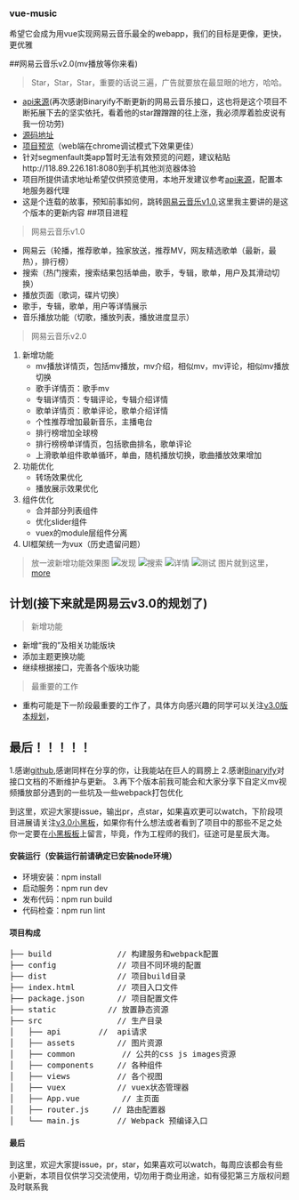 ### vue-music
希望它会成为用vue实现网易云音乐最全的webapp，我们的目标是更像，更快，更优雅

##网易云音乐v2.0(mv播放等你来看)
> Star，Star，Star，重要的话说三遍，广告就要放在最显眼的地方，哈哈。
- [api来源](https://github.com/Binaryify/NeteaseCloudMusicApi)(再次感谢Binaryify不断更新的网易云音乐接口，这也将是这个项目不断拓展下去的坚实依托，看着他的star蹭蹭蹭的往上涨，我必须厚着脸皮说有我一份功劳)
- [源码地址](https://github.com/ddqre12345/vue-music)
- [项目预览](http://118.89.226.181:8080)（web端在chrome调试模式下效果更佳）
- 针对segmenfault类app暂时无法有效预览的问题，建议粘贴http://118.89.226.181:8080到手机其他浏览器体验
- 项目所提供请求地址希望仅供预览使用，本地开发建议参考[api来源](https://github.com/Binaryify/NeteaseCloudMusicApi)，配置本地服务器代理
- 这是个连载的故事，预知前事如何，跳转[网易云音乐v1.0](https://segmentfault.com/a/1190000009339117?_ea=2099626),这里我主要讲的是这个版本的更新内容
##项目进程

> 网易云音乐v1.0
- 网易云（轮播，推荐歌单，独家放送，推荐MV，网友精选歌单（最新，最热），排行榜）
- 搜索（热门搜索，搜索结果包括单曲，歌手，专辑，歌单，用户及其滑动切换）
- 播放页面（歌词，碟片切换）
- 歌手，专辑，歌单，用户等详情展示
- 音乐播放功能（切歌，播放列表，播放进度显示）

> 网易云音乐v2.0
1. 新增功能
    - mv播放详情页，包括mv播放，mv介绍，相似mv，mv评论，相似mv播放切换
    - 歌手详情页：歌手mv
    - 专辑详情页：专辑评论，专辑介绍详情
    - 歌单详情页：歌单评论，歌单介绍详情
    - 个性推荐增加最新音乐，主播电台
    - 排行榜增加全球榜
    - 排行榜榜单详情页，包括歌曲排名，歌单评论
    - 上滑歌单组件歌单循环，单曲，随机播放切换，歌曲播放效果增加
2. 功能优化
    - 转场效果优化
    - 播放展示效果优化
3. 组件优化
    - 合并部分列表组件
    - 优化slider组件
    - vuex的module层组件分离
4. UI框架统一为vux（历史遗留问题）
> 放一波新增功能效果图
![发现](https://github.com/ddqre12345/vue-music/blob/master/static/vue-music-1.gif?raw=true)
![搜索](https://github.com/ddqre12345/vue-music/blob/master/static/vue-music-2.gif?raw=true)
![详情](https://github.com/ddqre12345/vue-music/blob/master/static/vue-music-3.gif?raw=true)
![测试](https://github.com/ddqre12345/vue-music/blob/master/static/vue-music-4.gif?raw=true)
图片就到这里，[more](http://118.89.226.181:8080)

## 计划(接下来就是网易云v3.0的规划了)
> 新增功能
- 新增“我的”及相关功能版块
- 添加主题更换功能
- 继续根据接口，完善各个版块功能
> 最重要的工作
- 重构可能是下一阶段最重要的工作了，具体方向感兴趣的同学可以关注[v3.0版本规划](https://github.com/ddqre12345/vue-music/projects?query=is%3Aopen)，


## 最后！！！！！
1.感谢[github](https://github.com/),感谢同样在分享的你，让我能站在巨人的肩膀上
2.感谢[Binaryify](https://github.com/Binaryify)对接口文档的不断维护与更新。
3.再下个版本前我可能会和大家分享下自定义mv视频播放部分遇到的一些坑及一些webpack打包优化

到这里，欢迎大家提issue，输出pr，点star，如果喜欢更可以watch，下阶段项目进展请关注[v3.0小黑板](https://github.com/ddqre12345/vue-music/projects/2)，如果你有什么想法或者看到了项目中的那些不足之处你一定要在[小黑板板](https://github.com/ddqre12345/vue-music/projects?query=is%3Aopen)上留言，毕竟，作为工程师的我们，征途可是星辰大海。

#### 安装运行（安装运行前请确定已安装node环境）
- 环境安装：npm install
- 启动服务：npm run dev
- 发布代码：npm run build
- 代码检查：npm run lint

#### 项目构成
<pre>
├── build              // 构建服务和webpack配置
├── config             // 项目不同环境的配置
├── dist               // 项目build目录
├── index.html         // 项目入口文件
├── package.json       // 项目配置文件
├── static       	 // 放置静态资源
├── src                // 生产目录
│   ├── api        //  api请求
│   ├── assets         // 图片资源
│   ├── common          // 公共的css js images资源
│   ├── components     // 各种组件
│   ├── views          // 各个视图
│   ├── vuex           // vuex状态管理器
│   ├── App.vue         // 主页面
│   ├── router.js     // 路由配置器
│   └── main.js        // Webpack 预编译入口
</pre>

#### 最后
到这里，欢迎大家提issue，pr，star，如果喜欢可以watch，每周应该都会有些小更新，本项目仅供学习交流使用，切勿用于商业用途，如有侵犯第三方版权问题及时联系我













